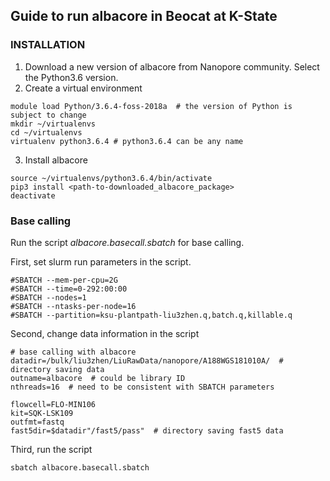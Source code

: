 ## Guide to run albacore in Beocat at K-State
### INSTALLATION
1. Download a new version of albacore from Nanopore community. Select the Python3.6 version.
2. Create a virtual environment
```
module load Python/3.6.4-foss-2018a  # the version of Python is subject to change
mkdir ~/virtualenvs
cd ~/virtualenvs
virtualenv python3.6.4 # python3.6.4 can be any name
```
3. Install albacore
```
source ~/virtualenvs/python3.6.4/bin/activate
pip3 install <path-to-downloaded_albacore_package>
deactivate
```
### Base calling
Run the script *albacore.basecall.sbatch* for base calling.

First, set slurm run parameters in the script.
```
#SBATCH --mem-per-cpu=2G
#SBATCH --time=0-292:00:00
#SBATCH --nodes=1
#SBATCH --ntasks-per-node=16
#SBATCH --partition=ksu-plantpath-liu3zhen.q,batch.q,killable.q
```

Second, change data information in the script
```
# base calling with albacore
datadir=/bulk/liu3zhen/LiuRawData/nanopore/A188WGS181010A/  # directory saving data
outname=albacore  # could be library ID
nthreads=16  # need to be consistent with SBATCH parameters

flowcell=FLO-MIN106
kit=SQK-LSK109
outfmt=fastq
fast5dir=$datadir"/fast5/pass"  # directory saving fast5 data
```

Third, run the script
```
sbatch albacore.basecall.sbatch
```
